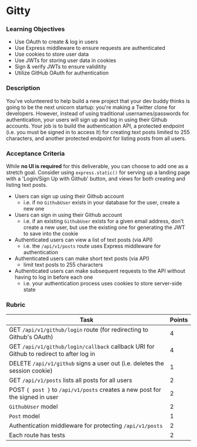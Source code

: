 # Gitty

### Learning Objectives

- Use OAuth to create & log in users
- Use Express middleware to ensure requests are authenticated
- Use cookies to store user data
- Use JWTs for storing user data in cookies
- Sign & verify JWTs to ensure validitity
- Utilize GitHub OAuth for authentication

### Description

You've volunteered to help build a new project that your dev buddy thinks is going to be the next unicorn startup: you're making a Twitter clone for developers. However, instead of using traditional usernames/passwords for authentication, your users will sign up and log in using their Github accounts. Your job is to build the authentication API, a protected endpoint (i.e. you must be signed in to access it) for creating text posts limited to 255 characters, and another protected endpoint for listing posts from all users.

### Acceptance Criteria

While **no UI is required** for this deliverable, you can choose to add one as a stretch goal. Consider using `express.static()` for serving up a landing page with a 'Login/Sign Up with Github' button, and views for both creating and listing text posts.

- Users can sign up using their Github account
  - i.e. if no `GithubUser` exists in your database for the user, create a new one
- Users can sign in using their Github account
  - i.e. if an existing `GithubUser` exists for a given email address, don't create a new user, but use the existing one for generating the JWT to save into the cookie
- Authenticated users can view a list of text posts (via API)
  - i.e. the `/api/v1/posts` route uses Express middleware for authentication
- Authenticated users can make short text posts (via API)
  - limit text posts to 255 characters
- Authenticated users can make subsequent requests to the API without having to log in before each one
  - i.e. your authentication process uses cookies to store server-side state 

### Rubric

| Task | Points |
| --   | --     |
| GET `/api/v1/github/login` route (for redirecting to Github's OAuth) | 4   |
| GET `/api/v1/github/login/callback` callback URI for Github to redirect to after log in | 4 |
| DELETE `/api/v1/github` signs a user out (i.e. deletes the session cookie) | 1 |
| GET `/api/v1/posts` lists all posts for all users | 2   |
| POST `{ post }` to `/api/v1/posts` creates a new post for the signed in user | 2 |
| `GithubUser` model | 2|
| `Post` model | 1 |
| Authentication middleware for protecting `/api/v1/posts` | 2 |
| Each route has tests | 2 |
